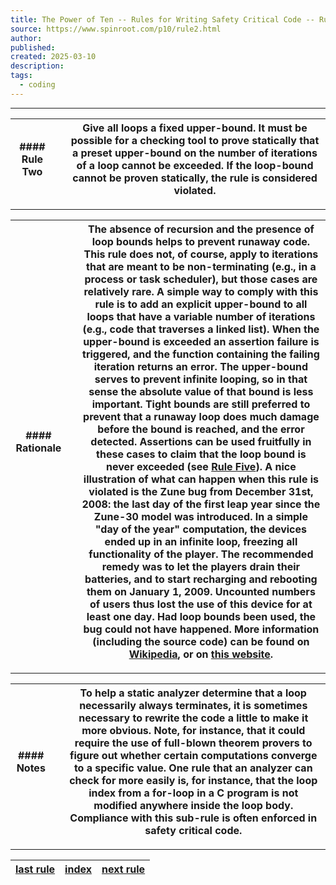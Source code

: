 ```yaml
---
title: The Power of Ten -- Rules for Writing Safety Critical Code -- Rule Two
source: https://www.spinroot.com/p10/rule2.html
author: 
published: 
created: 2025-03-10
description: 
tags:
  - coding
---
```

---

| #### Rule Two |  | Give all loops a fixed upper-bound.  It must be possible for a checking tool to prove statically that a preset upper-bound on the number of iterations of a loop cannot be exceeded. If the loop-bound cannot be proven statically, the rule is considered violated. |
| --- | --- | --- |

---

| #### Rationale |  | The absence of recursion and the presence of loop bounds helps to prevent runaway code. This rule does not, of course, apply to iterations that are meant to be non-terminating (e.g., in a process or task scheduler), but those cases are relatively rare.  A simple way to comply with this rule is to add an explicit upper-bound to all loops that have a variable number of iterations (e.g., code that traverses a linked list). When the upper-bound is exceeded an assertion failure is triggered, and the function containing the failing iteration returns an error. The upper-bound serves to prevent infinite looping, so in that sense the absolute value of that bound is less important. Tight bounds are still preferred to prevent that a runaway loop does much damage before the bound is reached, and the error detected. Assertions can be used fruitfully in these cases to claim that the loop bound is never exceeded (see [Rule Five](https://www.spinroot.com/p10/rule5.html)).  A nice illustration of what can happen when this rule is violated is the Zune bug from December 31st, 2008: the last day of the first leap year since the Zune-30 model was introduced.  In a simple "day of the year" computation, the devices ended up in an infinite loop, freezing all functionality of the player. The recommended remedy was to let the players drain their batteries, and to start recharging and rebooting them on January 1, 2009. Uncounted numbers of users thus lost the use of this device for at least one day. Had loop bounds been used, the bug could not have happened.  More information (including the source code) can be found on [Wikipedia](https://en.wikipedia.org/wiki/Zune_30), or on [this website](http://www.zuneboards.com/forums/zune-news/38143-cause-zune-30-leapyear-problem-isolated.html). |
| --- | --- | --- |

---

| #### Notes |  | To help a static analyzer determine that a loop necessarily always terminates, it is sometimes necessary to rewrite the code a little to make it more obvious. Note, for instance, that it could require the use of full-blown theorem provers to figure out whether certain computations converge to a specific value. One rule that an analyzer can check for more easily is, for instance, that the loop index from a for-loop in a C program is not modified anywhere inside the loop body. Compliance with this sub-rule is often enforced in safety critical code. |
| --- | --- | --- |

---

| [last rule](https://www.spinroot.com/p10/rule1.html) | [index](https://www.spinroot.com/p10/index.html) | [next rule](https://www.spinroot.com/p10/rule3.html) |
| --- | --- | --- |